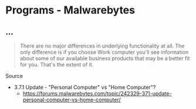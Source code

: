 # Programs - Malwarebytes

## ...

> There are no major differences in underlying functionality at all.  The only difference is if you choose Work computer you'll see information about some of our available business products that may be a better fit for you.  That's the extent of it.  

Source

- 3.7.1 Update - "Personal Computer" vs "Home Computer"?
  - https://forums.malwarebytes.com/topic/242329-371-update-personal-computer-vs-home-computer/
